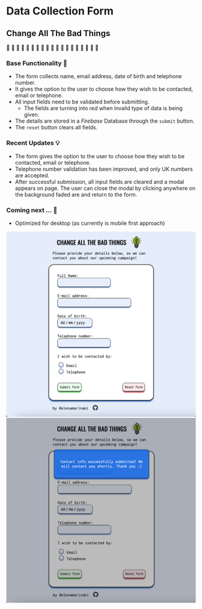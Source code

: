 # Data Collection Form

## Change All The Bad Things
🌱 🎋 🌱 🎋 🌱 🎋 🌱 🎋 🌱 🎋 🌱 🎋 🌱 🎋 🌱 🎋 🌱 🎋 🌱 

### Base Functionality :page_with_curl:

- The form collects name, email address, date of birth and telephone number.
- It gives the option to the user to choose how they wish to be contacted, email or telephone.
- All input fields need to be validated before submitting.
  - The fields are turning into _red_ when invalid type of data is being given.
- The details are stored in a _Firebase_ Database through the `submit` button.
- The `reset` button clears all fields.

### Recent Updates 💡

- The form gives the option to the user to choose how they wish to be contacted, email or telephone.
- Telephone number validation has been improved, and only UK numbers are accepted.
- After successful submission, all input fields are cleared and a modal appears on page. The user can close the modal by clicking anywhere on the background faded are and return to the form. 


### Coming next ... :test_tube:

- Optimized for desktop (as currently is mobile first approach)


![Img1](app-screenshots/screen_2.png)
![Img2](app-screenshots/screen_3.png)

